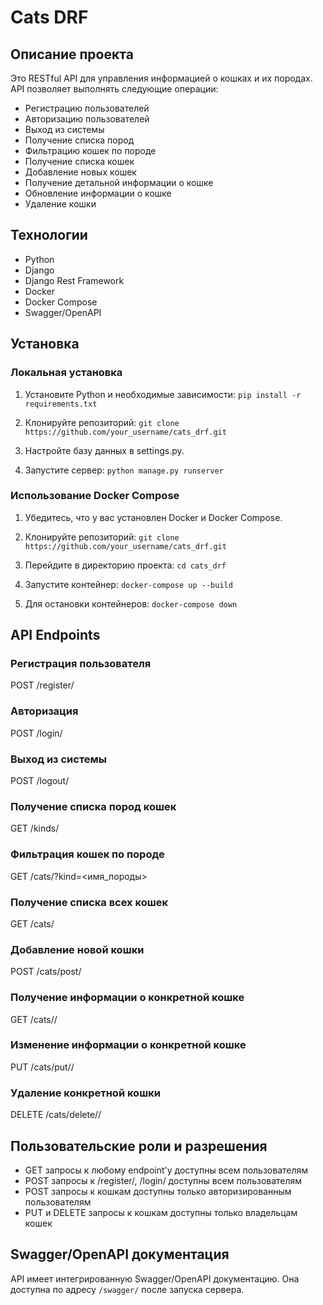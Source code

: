 # Cats DRF

## Описание проекта

Это RESTful API для управления информацией о кошках и их породах. API позволяет выполнять следующие операции:
- Регистрацию пользователей
- Авторизацию пользователей
- Выход из системы
- Получение списка пород
- Фильтрацию кошек по породе
- Получение списка кошек
- Добавление новых кошек
- Получение детальной информации о кошке
- Обновление информации о кошке
- Удаление кошки

## Технологии

- Python
- Django
- Django Rest Framework
- Docker
- Docker Compose
- Swagger/OpenAPI

## Установка

### Локальная установка

1. Установите Python и необходимые зависимости: `pip install -r requirements.txt`

2. Клонируйте репозиторий: `git clone https://github.com/your_username/cats_drf.git`

3. Настройте базу данных в settings.py.

4. Запустите сервер: `python manage.py runserver`

### Использование Docker Compose

1. Убедитесь, что у вас установлен Docker и Docker Compose.

2. Клонируйте репозиторий: `git clone https://github.com/your_username/cats_drf.git`

3. Перейдите в директорию проекта: `cd cats_drf`

4. Запустите контейнер: `docker-compose up --build`

5. Для остановки контейнеров: `docker-compose down`

## API Endpoints

### Регистрация пользователя
POST /register/


### Авторизация
POST /login/


### Выход из системы
POST /logout/


### Получение списка пород кошек
GET /kinds/


### Фильтрация кошек по породе
GET /cats/?kind=<имя_породы>


### Получение списка всех кошек
GET /cats/


### Добавление новой кошки
POST /cats/post/


### Получение информации о конкретной кошке
GET /cats/<pk>/


### Изменение информации о конкретной кошке
PUT /cats/put/<pk>/


### Удаление конкретной кошки
DELETE /cats/delete/<pk>/


## Пользовательские роли и разрешения

- GET запросы к любому endpoint'у доступны всем пользователям
- POST запросы к /register/, /login/ доступны всем пользователям
- POST запросы к кошкам доступны только авторизированным пользователям
- PUT и DELETE запросы к кошкам доступны только владельцам кошек

## Swagger/OpenAPI документация

API имеет интегрированную Swagger/OpenAPI документацию. Она доступна по адресу `/swagger/` после запуска сервера.